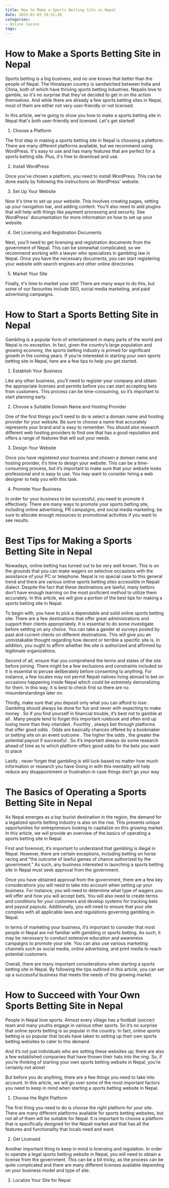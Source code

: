 ```yaml
---
title: How to Make a Sports Betting Site in Nepal 
date: 2023-01-03 19:31:28
categories:
- Online Casino
tags:
---
```



#  How to Make a Sports Betting Site in Nepal 

Sports betting is a big business, and no one knows that better than the people of Nepal. The Himalayan country is sandwiched between India and China, both of which have thriving sports betting industries. Nepalis love to gamble, so it's no surprise that they've decided to get in on the action themselves. And while there are already a few sports betting sites in Nepal, most of them are either not very user-friendly or not licensed.

In this article, we're going to show you how to make a sports betting site in Nepal that's both user-friendly and licensed. Let's get started!

1. Choose a Platform

The first step in making a sports betting site in Nepal is choosing a platform. There are many different platforms available, but we recommend using WordPress. It's easy to use and has many features that are perfect for a sports betting site. Plus, it's free to download and use.

2. Install WordPress

Once you've chosen a platform, you need to install WordPress. This can be done easily by following the instructions on WordPress' website.

3. Set Up Your Website

Now it's time to set up your website. This involves creating pages, setting up your navigation bar, and adding content. You'll also need to add plugins that will help with things like payment processing and security. See WordPress' documentation for more information on how to set up your website.

4. Get Licensing and Registration Documents

Next, you'll need to get licensing and registration documents from the government of Nepal. This can be somewhat complicated, so we recommend working with a lawyer who specializes in gambling law in Nepal. Once you have the necessary documents, you can start registering your website with search engines and other online directories.

5. Market Your Site

Finally, it's time to market your site! There are many ways to do this, but some of our favourites include SEO, social media marketing, and paid advertising campaigns.

#  How to Start a Sports Betting Site in Nepal 

Gambling is a popular form of entertainment in many parts of the world and Nepal is no exception. In fact, given the country’s large population and growing economy, the sports betting industry is primed for significant growth in the coming years. If you’re interested in starting your own sports betting site in Nepal, here are a few tips to help you get started.

1. Establish Your Business

Like any other business, you’ll need to register your company and obtain the appropriate licenses and permits before you can start accepting bets from customers. This process can be time-consuming, so it’s important to start planning early.

2. Choose a Suitable Domain Name and Hosting Provider

One of the first things you’ll need to do is select a domain name and hosting provider for your website. Be sure to choose a name that accurately represents your brand and is easy to remember. You should also research different web hosting providers to find one that has a good reputation and offers a range of features that will suit your needs.

3. Design Your Website

Once you have registered your business and chosen a domain name and hosting provider, it’s time to design your website. This can be a time-consuming process, but it’s important to make sure that your website looks professional and is easy to use. You may want to consider hiring a web designer to help you with this task.

4. Promote Your Business

In order for your business to be successful, you need to promote it effectively. There are many ways to promote your sports betting site, including online advertising, PR campaigns, and social media marketing. be sure to allocate enough resources to promotional activities if you want to see results.

#  Best Tips for Making a Sports Betting Site in Nepal 
Nowadays, online betting has turned out to be very well known. This is on the grounds that you can make wagers on selective occasions with the assistance of your PC or telephone. Nepal is no special case to this general trend and there are various online sports betting sites accessible in Nepali dialect. Despite the fact that these destinations are lawful, many bettors don’t have enough learning on the most proficient method to utilize them accurately. In this article, we will give a portion of the best tips for making a sports betting site in Nepal.

To begin with, you have to pick a dependable and solid online sports betting site. There are a few destinations that offer great administrations and support their clients appropriately. It is essential to do some investigate before settling on any choice. You can take a gander at surveys posted by past and current clients on different destinations. This will give you an unmistakable thought regarding how decent or terrible a specific site is. In addition, you ought to affirm whether the site is authorized and affirmed by legitimate organizations.

Second of all, ensure that you comprehend the terms and states of the site before joining. There might be a few exclusions and constraints included so it is essential to peruse deliberately before consenting to anything. For instance, a few locales may not permit Nepali natives living abroad to bet on occasions happening inside Nepal which could be extremely demoralizing for them. In this way, it is best to check first so there are no misunderstandings later on.

Thirdly, make sure that you deposit only what you can afford to lose . Gambling should always be done for fun and never with expecting to make money . So if you find yourself in financial trouble, it’s best not to gamble at all .   Many people tend to forget this important rulebook and often end up losing more than they intended . 
Fourthly , always bet through platforms that offer good odds . Odds are basically chances offered by a bookmaker or betting site on an event outcome . The higher the odds , the greater the potential payout if successful . So it’s important always do some research ahead of time as to which platform offers good odds for the bets you want to place

  Lastly , never forget that gambling is still luck-based no matter how much information or research you have Going in with this mentality will help reduce any disappointment or frustration in case things don’t go your way

#  The Basics of Operating a Sports Betting Site in Nepal 
As Nepal emerges as a top tourist destination in the region, the demand for a legalized sports betting industry is also on the rise. This presents unique opportunities for entrepreneurs looking to capitalize on this growing market. In this article, we will provide an overview of the basics of operating a sports betting site in Nepal. 

First and foremost, it’s important to understand that gambling is illegal in Nepal. However, there are certain exceptions, including betting on horse racing and “the outcome of lawful games of chance authorized by the government.” As such, any business interested in launching a sports betting site in Nepal must seek approval from the government. 

Once you have obtained approval from the government, there are a few key considerations you will need to take into account when setting up your business. For instance, you will need to determine what type of wagers you will offer and how you will accept bets. You will also need to create terms and conditions for your customers and develop systems for tracking bets and payout payouts. Additionally, you will need to ensure that your site complies with all applicable laws and regulations governing gambling in Nepal. 

In terms of marketing your business, it’s important to consider that most people in Nepal are not familiar with gambling or sports betting. As such, it may be necessary to conduct extensive education and awareness campaigns to promote your site. You can also use various marketing channels such as social media, online advertising, and print media to reach potential customers. 

Overall, there are many important considerations when starting a sports betting site in Nepal. By following the tips outlined in this article, you can set up a successful business that meets the needs of this growing market.

#  How to Succeed with Your Own Sports Betting Site in Nepal

People in Nepal love sports. Almost every village has a football (soccer) team and many youths engage in various other sports. So it’s no surprise that online sports betting is so popular in the country. In fact, online sports betting is so popular that locals have taken to setting up their own sports betting websites to cater to this demand.

And it’s not just individuals who are setting these websites up; there are also a few established companies that have thrown their hats into the ring. So, if you’re thinking of starting your own sports betting website in Nepal, you’re certainly not alone!

But before you do anything, there are a few things you need to take into account. In this article, we will go over some of the most important factors you need to keep in mind when starting a sports betting website in Nepal.

1. Choose the Right Platform

The first thing you need to do is choose the right platform for your site. There are many different platforms available for sports betting websites, but not all of them will be suitable for Nepal. It is important to choose a platform that is specifically designed for the Nepali market and that has all the features and functionality that locals need and want.

2. Get Licensed

Another important thing to keep in mind is licensing and regulation. In order to operate a legal sports betting website in Nepal, you will need to obtain a license from the government. This can be a bit tricky, as the process can be quite complicated and there are many different licenses available depending on your business model and type of site.

3. Localize Your Site for Nepal
